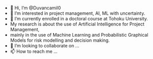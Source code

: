 - 👋 Hi, I’m @Duvancamil0
- 👀 I’m interested in project management, AI, ML with uncertainty.
- 🌱 I’m currently enrolled in a doctoral course at Tohoku University. 
- My research is about the use of Artificial Intelligence for Project Management, 
- mainly in the use of Machine Learning and Probabilistic Graphical Models for risk modelling and decision making.
- 💞️ I’m looking to collaborate on ...
- 📫 How to reach me ...

<!---
Duvancamil0/Duvancamil0 is a ✨ special ✨ repository because its `README.md` (this file) appears on your GitHub profile.
You can click the Preview link to take a look at your changes.
--->
